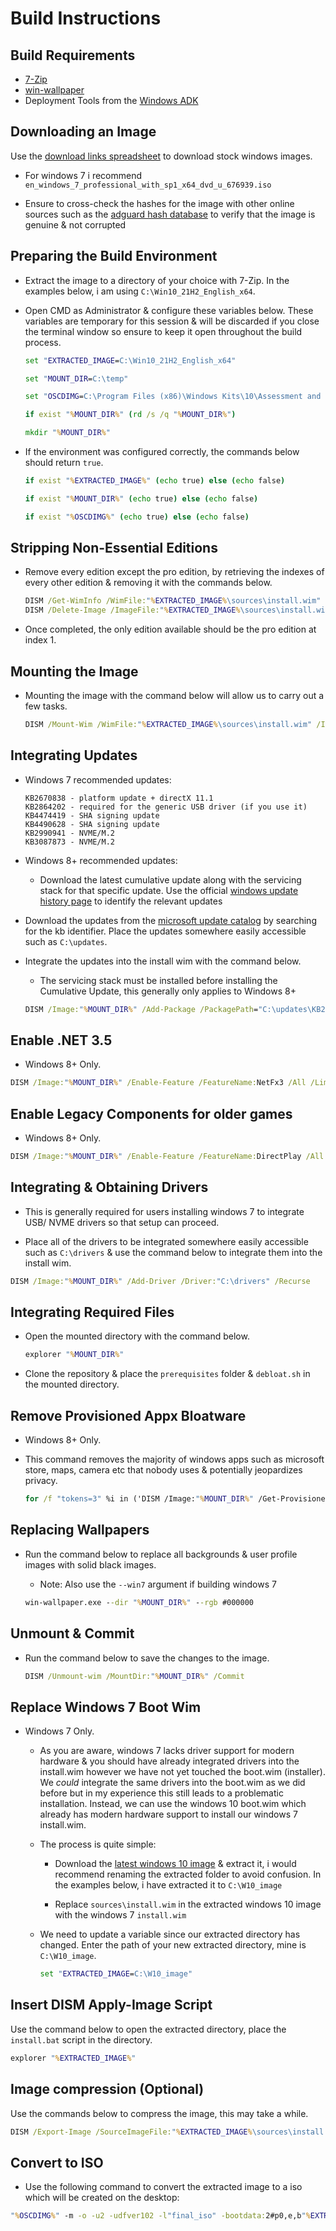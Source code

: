 # Build Instructions

## Build Requirements

- [7-Zip](https://www.7-zip.org)
- [win-wallpaper](https://github.com/amitxv/win-wallpaper/releases)
- Deployment Tools from the [Windows ADK](https://docs.microsoft.com/en-us/windows-hardware/get-started/adk-install)

## Downloading an Image

Use the [download links spreadsheet](https://docs.google.com/spreadsheets/d/1zTF5uRJKfZ3ziLxAZHh47kF85ja34_OFB5C5bVSPumk/edit#gid=0) to download stock windows images.

- For windows 7 i recommend ``en_windows_7_professional_with_sp1_x64_dvd_u_676939.iso``

- Ensure to cross-check the hashes for the image with other online sources such as the [adguard hash database](https://files.rg-adguard.net/version/f0bd8307-d897-ef77-dbd6-216fefbe94c5?lang=en-us) to verify that the image is genuine & not corrupted

## Preparing the Build Environment

- Extract the image to a directory of your choice with 7-Zip. In the examples below, i am using ``C:\Win10_21H2_English_x64``.

- Open CMD as Administrator & configure these variables below. These variables are temporary for this session & will be discarded if you close the terminal window so ensure to keep it open throughout the build process.

    ```bat
    set "EXTRACTED_IMAGE=C:\Win10_21H2_English_x64"

    set "MOUNT_DIR=C:\temp"

    set "OSCDIMG=C:\Program Files (x86)\Windows Kits\10\Assessment and Deployment Kit\Deployment Tools\amd64\Oscdimg\oscdimg.exe"

    if exist "%MOUNT_DIR%" (rd /s /q "%MOUNT_DIR%")

    mkdir "%MOUNT_DIR%"
    ```

- If the environment was configured correctly, the commands below should return ``true``.

    ```bat
    if exist "%EXTRACTED_IMAGE%" (echo true) else (echo false)

    if exist "%MOUNT_DIR%" (echo true) else (echo false)

    if exist "%OSCDIMG%" (echo true) else (echo false)
    ```

## Stripping Non-Essential Editions

- Remove every edition except the pro edition, by retrieving the indexes of every other edition & removing it with the commands below.

    ```bat
    DISM /Get-WimInfo /WimFile:"%EXTRACTED_IMAGE%\sources\install.wim"
    DISM /Delete-Image /ImageFile:"%EXTRACTED_IMAGE%\sources\install.wim" /Index:[INDEX]
    ```

- Once completed, the only edition available should be the pro edition at index 1.

## Mounting the Image

- Mounting the image with the command below will allow us to carry out a few tasks.

    ```bat
    DISM /Mount-Wim /WimFile:"%EXTRACTED_IMAGE%\sources\install.wim" /Index:1 /MountDir:"%MOUNT_DIR%"
    ```

## Integrating Updates

- Windows 7 recommended updates:

    ```
    KB2670838 - platform update + directX 11.1
    KB2864202 - required for the generic USB driver (if you use it)
    KB4474419 - SHA signing update
    KB4490628 - SHA signing update
    KB2990941 - NVME/M.2
    KB3087873 - NVME/M.2
    ```

- Windows 8+ recommended updates:

    - Download the latest cumulative update along with the servicing stack for that specific update. Use the official [windows update history page](https://support.microsoft.com/en-us/topic/windows-10-update-history-93345c32-4ae1-6d1c-f885-6c0b718adf3b) to identify the relevant updates

- Download the updates from the [microsoft update catalog](https://www.catalog.update.microsoft.com/Home.aspx) by searching for the kb identifier. Place the updates somewhere easily accessible such as ``C:\updates``.

- Integrate the updates into the install wim with the command below.

    - The servicing stack must be installed before installing the Cumulative Update, this generally only applies to Windows 8+

    ```bat
    DISM /Image:"%MOUNT_DIR%" /Add-Package /PackagePath="C:\updates\KB2670838.msu"
    ```

## Enable .NET 3.5

- Windows 8+ Only.

```bat
DISM /Image:"%MOUNT_DIR%" /Enable-Feature /FeatureName:NetFx3 /All /LimitAccess /Source:"%EXTRACTED_IMAGE%\sources\sxs"
```

## Enable Legacy Components for older games

- Windows 8+ Only.

```bat
DISM /Image:"%MOUNT_DIR%" /Enable-Feature /FeatureName:DirectPlay /All
 ```

 ## Integrating & Obtaining Drivers

 - This is generally required for users installing windows 7 to integrate USB/ NVME drivers so that setup can proceed.

 - Place all of the drivers to be integrated somewhere easily accessible such as ``C:\drivers`` & use the command below to integrate them into the install wim.

```bat
DISM /Image:"%MOUNT_DIR%" /Add-Driver /Driver:"C:\drivers" /Recurse
```

## Integrating Required Files

- Open the mounted directory with the command below.

    ```bat
    explorer "%MOUNT_DIR%"
    ```

- Clone the repository & place the ``prerequisites`` folder & ``debloat.sh`` in the mounted directory.

## Remove Provisioned Appx Bloatware

- Windows 8+ Only.

- This command removes the majority of windows apps such as microsoft store, maps, camera etc that nobody uses & potentially jeopardizes privacy.

    ```bat
    for /f "tokens=3" %i in ('DISM /Image:"%MOUNT_DIR%" /Get-ProvisionedAppxPackages ^| findstr "PackageName"') do (DISM /Image:"%MOUNT_DIR%" /Remove-ProvisionedAppxPackage /PackageName:%i)
    ```

## Replacing Wallpapers

- Run the command below to replace all backgrounds & user profile images with solid black images.

    - Note: Also use the ``--win7`` argument if building windows 7

    ```bat
    win-wallpaper.exe --dir "%MOUNT_DIR%" --rgb #000000
    ```

## Unmount & Commit

- Run the command below to save the changes to the image.

    ```bat
    DISM /Unmount-wim /MountDir:"%MOUNT_DIR%" /Commit
    ```

## Replace Windows 7 Boot Wim

- Windows 7 Only.

    - As you are aware, windows 7 lacks driver support for modern hardware & you should have already integrated drivers into the install.wim however we have not yet touched the boot.wim (installer). We *could* integrate the same drivers into the boot.wim as we did before but in my experience this still leads to a problematic installation. Instead, we can use the windows 10 boot.wim which already has modern hardware support to install our windows 7 install.wim.

    - The process is quite simple:

        - Download the [latest windows 10 image](https://www.microsoft.com/en-gb/software-download/windows10) & extract it, i would recommend renaming the extracted folder to avoid confusion. In the examples below, i have extracted it to ``C:\W10_image``

        - Replace ``sources\install.wim`` in the extracted windows 10 image with the windows 7 ``install.wim``

    - We need to update a variable since our extracted directory has changed. Enter the path of your new extracted directory, mine is ``C:\W10_image``.

        ```bat
        set "EXTRACTED_IMAGE=C:\W10_image"
        ```

## Insert DISM Apply-Image Script

Use the command below to open the extracted directory, place the ``install.bat`` script in the directory.

```bat
explorer "%EXTRACTED_IMAGE%"
```

## Image compression (Optional)

Use the commands below to compress the image, this may take a while.

```bat
DISM /Export-Image /SourceImageFile:"%EXTRACTED_IMAGE%\sources\install.wim" /SourceIndex:1 /DestinationImageFile:"%EXTRACTED_IMAGE%\sources\install.esd" /Compress:recovery /CheckIntegrity && del /f /q "%EXTRACTED_IMAGE%\sources\install.wim"
```

## Convert to ISO

- Use the following command to convert the extracted image to a iso which will be created on the desktop:

```bat
"%OSCDIMG%" -m -o -u2 -udfver102 -l"final_iso" -bootdata:2#p0,e,b"%EXTRACTED_IMAGE%\boot\etfsboot.com"#pEF,e,b"%EXTRACTED_IMAGE%\efi\microsoft\boot\efisys.bin" "%EXTRACTED_IMAGE%" "%userprofile%\Desktop\final_iso.iso"
```
